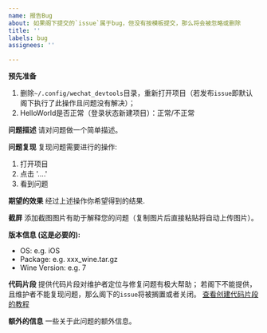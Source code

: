 ```yaml
---
name: 报告Bug
about: 如果阁下提交的`issue`属于bug，但没有按模板提交，那么将会被忽略或删除
title: ''
labels: bug
assignees: ''

---
```


**预先准备**
1. 删除`~/.config/wechat_devtools`目录，重新打开项目（若发布`issue`即默认阁下执行了此操作且问题没有解决）；
2. HelloWorld是否正常（登录状态新建项目）：正常/不正常

**问题描述**
请对问题做一个简单描述。

**问题复现**
复现问题需要进行的操作:
1. 打开项目
2. 点击 '....'
3. 看到问题

**期望的效果**
经过上述操作你希望得到的结果.

**截屏**
添加截图图片有助于解释您的问题（复制图片后直接粘贴将自动上传图片）。

**版本信息 (这是必要的):**
 - OS: e.g. iOS
 - Package: e.g. xxx_wine.tar.gz
 - Wine Version: e.g. 7

**代码片段**
提供代码片段对维护者定位与修复问题有极大帮助；
若阁下不能提供，且维护者不能复现问题，那么阁下的`issue`将被搁置或者关闭。
[查看创建代码片段的教程](https://developers.weixin.qq.com/miniprogram/dev/devtools/minicode.html)

**额外的信息**
一些关于此问题的额外信息。
